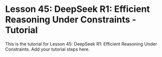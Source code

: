 # Lesson 45: DeepSeek R1: Efficient Reasoning Under Constraints - Tutorial

This is the tutorial for Lesson 45: DeepSeek R1: Efficient Reasoning Under Constraints. Add your tutorial steps here.
